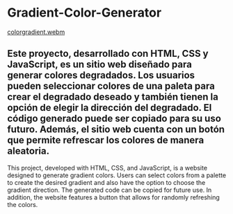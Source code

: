 # Gradient-Color-Generator
[colorgradient.webm](https://github.com/SofiaGenchi/Gradient-Color-Generator/assets/92803854/64120a3f-8023-40c2-8624-44de8e54b90f)

Este proyecto, desarrollado con HTML, CSS y JavaScript, es un sitio web diseñado para generar colores degradados. Los usuarios pueden seleccionar colores de una paleta para crear el degradado deseado y también tienen la opción de elegir la dirección del degradado. El código generado puede ser copiado para su uso futuro. Además, el sitio web cuenta con un botón que permite refrescar los colores de manera aleatoria.
---------------------------------------------------
This project, developed with HTML, CSS, and JavaScript, is a website designed to generate gradient colors. Users can select colors from a palette to create the desired gradient and also have the option to choose the gradient direction. The generated code can be copied for future use. In addition, the website features a button that allows for randomly refreshing the colors.
